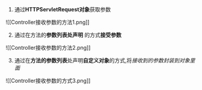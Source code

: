 
1. 通过**HTTPServletRequest对象**获取参数

![[Controller接收参数的方法1.png]]

2. 通过在方法的**参数列表处声明** 的方式**接受参数**

![[Controller接收参数的方法2.png]]

3. 通过在**方法的参数列表**处声明**自定义对象**的方式,将*接收到的参数封装到对象里面*

![[Controller接收参数的方式3.png]]

